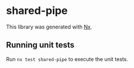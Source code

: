 # shared-pipe

This library was generated with [Nx](https://nx.dev).

## Running unit tests

Run `nx test shared-pipe` to execute the unit tests.
